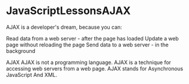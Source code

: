# JavaScriptLessonsAJAX

AJAX is a developer's dream, because you can:

Read data from a web server - after the page has loaded
Update a web page without reloading the page
Send data to a web server - in the background

AJAX
AJAX is not a programming language.
AJAX is a technique for accessing web servers from a web page.
AJAX stands for Asynchronous JavaScript And XML.
